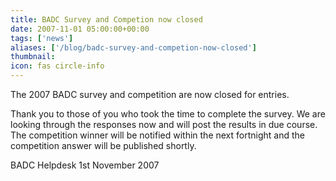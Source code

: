 ```yaml
---
title: BADC Survey and Competion now closed
date: 2007-11-01 05:00:00+00:00
tags: ['news']
aliases: ['/blog/badc-survey-and-competion-now-closed']
thumbnail: 
icon: fas circle-info
---
```

 
 

The 2007 BADC survey and competition are now closed for entries. 

Thank you to those of you who took the time to complete the survey. We are looking through the responses now and will post the results in due course. 
The competition winner will be notified within the next fortnight and the competition answer will be published shortly.


 
 
BADC Helpdesk
1st November 2007


 


